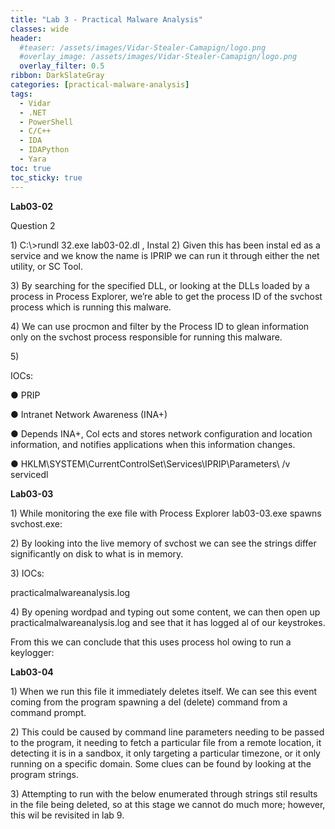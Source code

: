 ```yaml
---
title: "Lab 3 - Practical Malware Analysis"
classes: wide
header:
  #teaser: /assets/images/Vidar-Stealer-Camapign/logo.png
  #overlay_image: /assets/images/Vidar-Stealer-Camapign/logo.png
  overlay_filter: 0.5
ribbon: DarkSlateGray
categories: [practical-malware-analysis]
tags:
  - Vidar
  - .NET
  - PowerShell
  - C/C++
  - IDA
  - IDAPython
  - Yara
toc: true
toc_sticky: true
---
```



**Lab03-02**

Question 2

1\) C:\\>rundl 32.exe lab03-02.dl , Instal 2\) Given this has been instal ed as a service and we know the name is IPRIP we can run it through either the net utility, or SC Tool. 

3\) By searching for the specified DLL, or looking at the DLLs loaded by a process in Process Explorer, we’re able to get the process ID of the svchost process which is running this malware. 

4\) We can use procmon and filter by the Process ID to glean information only on the svchost process responsible for running this malware. 





5\)

IOCs:

● PRIP

● Intranet Network Awareness \(INA\+\)

● Depends INA\+, Col ects and stores network configuration and location information, and notifies applications when this information changes. 

● HKLM\\SYSTEM\\CurrentControlSet\\Services\\IPRIP\\Parameters\\ /v servicedl



**Lab03-03**

1\) While monitoring the exe file with Process Explorer lab03-03.exe spawns svchost.exe:

2\) By looking into the live memory of svchost we can see the strings differ significantly on disk to what is in memory. 





3\) IOCs:

practicalmalwareanalysis.log



4\) By opening wordpad and typing out some content, we can then open up practicalmalwareanalysis.log and see that it has logged al of our keystrokes. 

From this we can conclude that this uses process hol owing to run a keylogger:



**Lab03-04**

1\) When we run this file it immediately deletes itself. We can see this event coming from the program spawning a del \(delete\) command from a command prompt. 

2\) This could be caused by command line parameters needing to be passed to the program, it needing to fetch a particular file from a remote location, it detecting it is in a sandbox, it only targeting a particular timezone, or it only running on a specific domain. Some clues can be found by looking at the program strings. 

3\) Attempting to run with the below enumerated through strings stil results in the file being deleted, so at this stage we cannot do much more; however, this wil be revisited in lab 9.



